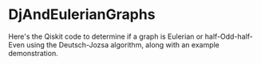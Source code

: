 # DjAndEulerianGraphs
Here's the Qiskit code to determine if a graph is Eulerian or half-Odd-half-Even using the Deutsch-Jozsa algorithm, along with an example demonstration.
